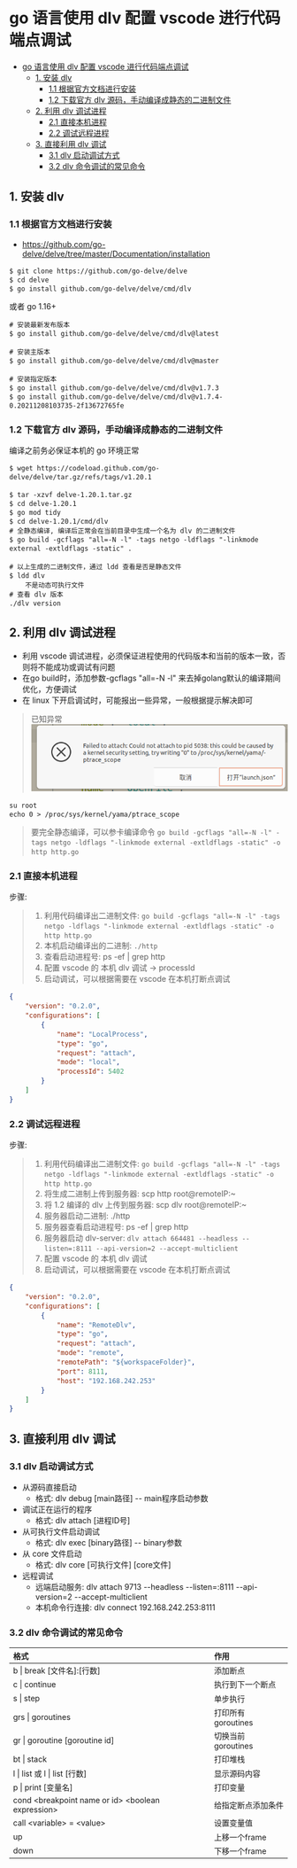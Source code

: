 # go 语言使用 dlv 配置 vscode 进行代码端点调试

- [go 语言使用 dlv 配置 vscode 进行代码端点调试](#go-语言使用-dlv-配置-vscode-进行代码端点调试)
  - [1. 安装 dlv](#1-安装-dlv)
    - [1.1 根据官方文档进行安装](#11-根据官方文档进行安装)
    - [1.2 下载官方 dlv 源码，手动编译成静态的二进制文件](#12-下载官方-dlv-源码手动编译成静态的二进制文件)
  - [2. 利用 dlv 调试进程](#2-利用-dlv-调试进程)
    - [2.1 直接本机进程](#21-直接本机进程)
    - [2.2 调试远程进程](#22-调试远程进程)
  - [3. 直接利用 dlv 调试](#3-直接利用-dlv-调试)
    - [3.1 dlv 启动调试方式](#31-dlv-启动调试方式)
    - [3.2 dlv 命令调试的常见命令](#32-dlv-命令调试的常见命令)

## 1. 安装 dlv

### 1.1 根据官方文档进行安装

- https://github.com/go-delve/delve/tree/master/Documentation/installation

```shell
$ git clone https://github.com/go-delve/delve
$ cd delve
$ go install github.com/go-delve/delve/cmd/dlv
```

或者 go 1.16+

```shell
# 安装最新发布版本
$ go install github.com/go-delve/delve/cmd/dlv@latest

# 安装主版本
$ go install github.com/go-delve/delve/cmd/dlv@master

# 安装指定版本
$ go install github.com/go-delve/delve/cmd/dlv@v1.7.3
$ go install github.com/go-delve/delve/cmd/dlv@v1.7.4-0.20211208103735-2f13672765fe
```

### 1.2 下载官方 dlv 源码，手动编译成静态的二进制文件

编译之前务必保证本机的 go 环境正常

```shell
$ wget https://codeload.github.com/go-delve/delve/tar.gz/refs/tags/v1.20.1

$ tar -xzvf delve-1.20.1.tar.gz
$ cd delve-1.20.1
$ go mod tidy
$ cd delve-1.20.1/cmd/dlv
# 全静态编译, 编译后正常会在当前目录中生成一个名为 dlv 的二进制文件
$ go build -gcflags "all=-N -l" -tags netgo -ldflags "-linkmode external -extldflags -static" .

# 以上生成的二进制文件，通过 ldd 查看是否是静态文件
$ ldd dlv
	不是动态可执行文件
# 查看 dlv 版本
./dlv version
```

## 2. 利用 dlv 调试进程

- 利用 vscode 调试进程，必须保证进程使用的代码版本和当前的版本一致，否则将不能成功或调试有问题
- 在go build时，添加参数-gcflags "all=-N -l" 来去掉golang默认的编译期间优化，⽅便调试
- 在 linux 下开启调试时，可能报出一些异常，一般根据提示解决即可

> 已知异常 ![内核安全机制](./imgs/dlv-debug-01.png)
```shell
su root
echo 0 > /proc/sys/kernel/yama/ptrace_scope
```

> 要完全静态编译，可以参卡编译命令 `go build -gcflags "all=-N -l" -tags netgo -ldflags "-linkmode external -extldflags -static" -o http http.go`

### 2.1 直接本机进程

步骤:
> 1. 利用代码编译出二进制文件:  `go build -gcflags "all=-N -l" -tags netgo -ldflags "-linkmode external -extldflags -static" -o http http.go`
> 2. 本机启动编译出的二进制: `./http`
> 3. 查看启动进程号: ps -ef | grep http
> 4. 配置 vscode 的 本机 dlv 调试 -> processId
> 5. 启动调试，可以根据需要在 vscode 在本机打断点调试

```json
{
    "version": "0.2.0",
    "configurations": [
        {
            "name": "LocalProcess",
            "type": "go",
            "request": "attach",
            "mode": "local",
            "processId": 5402
        }
    ]
}
```

### 2.2 调试远程进程

步骤:
> 1. 利用代码编译出二进制文件:  `go build -gcflags "all=-N -l" -tags netgo -ldflags "-linkmode external -extldflags -static" -o http http.go`
> 2. 将生成二进制上传到服务器: scp http root@remoteIP:~
> 3. 将 1.2 编译的 dlv 上传到服务器: scp dlv root@remoteIP:~
> 4. 服务器启动二进制: ./http
> 5. 服务器查看启动进程号: ps -ef | grep http
> 6. 服务器启动 dlv-server: `dlv attach 664481 --headless --listen=:8111 --api-version=2 --accept-multiclient`
> 7. 配置 vscode 的 本机 dlv 调试
> 8. 启动调试，可以根据需要在 vscode 在本机打断点调试

```json
{
    "version": "0.2.0",
    "configurations": [
        {
            "name": "RemoteDlv",
            "type": "go",
            "request": "attach",
            "mode": "remote",
            "remotePath": "${workspaceFolder}",
            "port": 8111,
            "host": "192.168.242.253"
        }
    ]
}
```

## 3. 直接利用 dlv 调试

### 3.1 dlv 启动调试方式

- 从源码直接启动
  - 格式: dlv debug [main路径] -- main程序启动参数
- 调试正在运行的程序
  - 格式: dlv attach [进程ID号]
- 从可执行文件启动调试
  - 格式: dlv exec [binary路径] -- binary参数
- 从 core 文件启动
  - 格式: dlv core [可执行文件] [core文件]
- 远程调试
  - 远端启动服务: dlv attach 9713 --headless --listen=:8111 --api-version=2 --accept-multiclient
  - 本机命令行连接: dlv connect 192.168.242.253:8111

### 3.2 dlv 命令调试的常见命令

| 格式                                                | 作⽤                |
| :-------------------------------------------------- | :----------------- |
| b \| break [⽂件名]:[⾏数]                            | 添加断点           |
| c \| continue                                       | 执⾏到下⼀个断点     |
| s \| step                                           | 单步执⾏            |
| grs \| goroutines                                   | 打印所有goroutines |
| gr \| goroutine [goroutine id]                      | 切换当前goroutines |
| bt \| stack                                         | 打印堆栈           |
| l \| list 或 l \| list [⾏数]                        | 显⽰源码内容        |
| p \| print [变量名]                                 | 打印变量           |
| cond \<breakpoint name or id> \<boolean expression> | 给指定断点添加条件 |
| call \<variable> = \<value>                         | 设置变量值         |
| up                                                  | 上移⼀个frame       |
| down                                                | 下移⼀个frame       |
